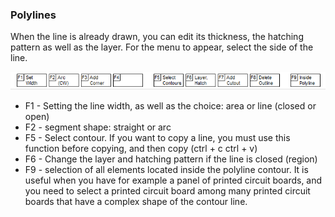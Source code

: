 ### Polylines

When the line is already drawn, you can edit its thickness, the hatching pattern as well as the layer. For the menu to appear, select the side of the line.

![](pictures/menu_edit_bo.png)

* F1 - Setting the line width, as well as the choice: area or line (closed or open)
* F2 - segment shape: straight or arc
* F5 - Select contour. If you want to copy a line, you must use this function before copying, and then copy (ctrl + c ctrl + v)
* F6 - Change the layer and hatching pattern if the line is closed (region)
* F9 - selection of all elements located inside the polyline contour. It is useful when you have for example a panel of printed circuit boards, and you need to select a printed circuit board among many printed circuit boards that have a complex shape of the contour line.

